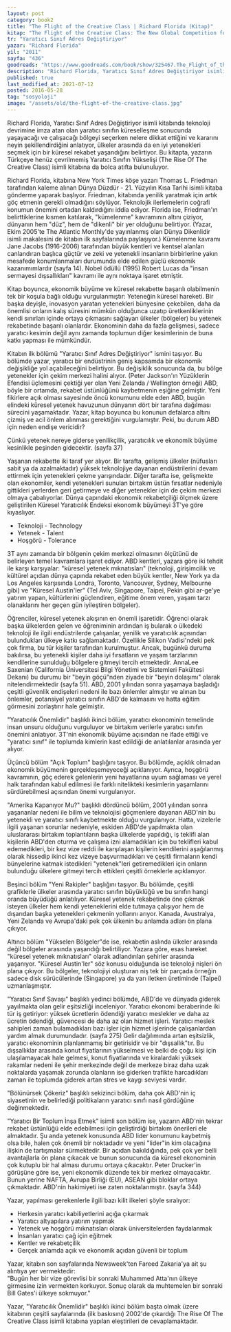 ```yaml
---
layout: post  
category: book2
title: "The Flight of the Creative Class | Richard Florida (Kitap)" 
kitap: "The Flight of the Creative Class: The New Global Competition for Talent"  
tr: "Yaratıcı Sınıf Adres Değiştiriyor"  
yazar: "Richard Florida"  
yil: "2011"  
sayfa: "436"  
goodreads: "https://www.goodreads.com/book/show/325467.The_Flight_of_the_Creative_Class"
description: "Richard Florida, Yaratıcı Sınıf Adres Değiştiriyor isimli kitabında teknoloji devrimine imza atan olan yaratıcı sınıfın küreselleşme sonucunda yaşayacağı ve çalışacağı bölgeyi seçerken nelere dikkat ettiğini ve kararını neyin şekillendirdiğini anlatıyor."
published: true
last_modified_at: 2021-07-12
posted: 2016-05-28
tag: "sosyoloji"
image: "/assets/old/the-flight-of-the-creative-class.jpg"
---
```


Richard Florida, Yaratıcı Sınıf Adres Değiştiriyor isimli kitabında teknoloji devrimine imza atan olan yaratıcı sınıfın küreselleşme sonucunda yaşayacağı ve çalışacağı bölgeyi seçerken nelere dikkat ettiğini ve kararını neyin şekillendirdiğini anlatıyor, ülkeler arasında da en iyi yetenekleri seçmek için bir küresel rekabet yaşandığını belirtiyor. Bu kitapta, yazarın Türkçeye henüz çevrilmemiş Yaratıcı Sınıfın Yükselişi (The Rise Of The Creative Class) isimli kitabına da bolca atıfta bulunuluyor.  
  
Richard Florida, kitabına New York Times köşe yazarı Thomas L. Friedman tarafından kaleme alınan Dünya Düzdür - 21. Yüzyılın Kısa Tarihi isimli kitaba gönderme yaparak başlıyor. Friedman, kitabında yenilik yaratmak için artık göç etmenin gerekli olmadığını söylüyor. Teknolojik ilerlemelerin coğrafi konumun önemini ortadan kaldırdığını iddia ediyor. Florida ise, Friedman'ın belirttiklerine kısmen katılarak, "kümelenme" kavramının altını çiziyor, dünyanın hem "düz", hem de "dikenli" bir yer olduğunu belirtiyor. (Yazar, Ekim 2005'te The Atlantic Monthly'de yayınlanmış olan Dünya Dikenlidir isimli makalesini de kitabın ilk sayfalarında paylaşıyor.) Kümelenme kavramı Jane Jacobs (1916-2006) tarafından büyük kentleri ve kentsel alanları canlandıran başlıca güçtür ve zeki ve yetenekli insanların birbirlerine yakın mesafede konumlanmaları durumunda elde edilen güçlü ekonomik kazanımımlardır (sayfa 14). Nobel ödüllü (1995) Robert Lucas da "insan sermayesi dışsallıkları" kavramı ile aynı noktaya işaret etmiştir.  
  
Kitap boyunca, ekonomik büyüme ve küresel rekabette başarılı olabilmenin tek bir koşula bağlı olduğu vurgulanmıştır: Yeteneğin küresel hareketi. Bir başka deyişle, inovasyon yaratan yetenekleri bünyesine çekebilen, daha da önemlisi onların kalış süresini mümkün olduğunca uzatıp üretkenliklerinin kendi sınırları içinde ortaya çıkmasını sağlayan ülkeler (bölgeler) bu yetenek rekabetinde başarılı olanlardır. Ekonominin daha da fazla gelişmesi, sadece yaratıcı kesimin değil aynı zamanda toplumun diğer kesimlerinin de buna katkı yapması ile mümkündür.  
  
Kitabın ilk bölümü "Yaratıcı Sınıf Adres Değiştiriyor" ismini taşıyor. Bu bölümde yazar, yaratıcı bir endüstrinin geniş kapsamda bir ekonomik değişikliğe yol açabileceğini belirtiyor. Bu değişiklik sonucunda da, bu bölge yetenekler için çekim merkezi halini alıyor. (Peter Jackson'ın Yüzüklerin Efendisi üçlemesini çektiği yer olan Yeni Zelanda / Wellington örneği) ABD, böyle bir ortamda, rekabet üstünlüğünü kaybetmenin eşiğine gelmiştir. Yeni fikirlere açık olması sayesinde öncü konumunu elde eden ABD, bugün elindeki küresel yetenek havuzunun dünyanın dört bir tarafına dağılması sürecini yaşamaktadır. Yazar, kitap boyunca bu konunun defalarca altını çizmiş ve acil önlem alınması gerektiğini vurgulamıştır. Peki, bu durum ABD için neden endişe vericidir?  
  
Çünkü yetenek nereye giderse yenilikçilik, yaratıcılık ve ekonomik büyüme kesinlikle peşinden gidecektir. (sayfa 37)  
  
Yaşanan rekabette iki taraf yer alıyor. Bir tarafta, gelişmiş ülkeler (nüfusları sabit ya da azalmaktadır) yüksek teknolojiye dayanan endüstrilerini devam ettirmek için yetenekleri çekme yarışındadır. Diğer tarafta ise, gelişmekte olan ekonomiler, kendi yetenekleri sunulan birtakım üstün fırsatlar nedeniyle gittikleri yerlerden geri getirmeye ve diğer yetenekler için de çekim merkezi olmaya çabalıyorlar. Dünya çapındaki ekonomik rekabetçiliği ölçmek üzere geliştirilen Küresel Yaratıcılık Endeksi ekonomik büyümeyi 3T'ye göre kıyaslıyor.  
- Teknoloji - Technology  
- Yetenek - Talent  
- Hoşgörü - Tolerance  
  
3T aynı zamanda bir bölgenin çekim merkezi olmasının ölçütünü de belirleyen temel kavramlara işaret ediyor. ABD kentleri, yazara göre iki tehdit ile karşı karşıyalar: "küresel yetenek mıknatısları" (teknoloji, girişimcilik ve kültürel açıdan dünya çapında rekabet eden büyük kentler, New York ya da Los Angeles karşısında Londra, Toronto, Vancouver, Sydney, Melbourne gibi) ve "Küresel Austin'ler" (Tel Aviv, Singapore, Taipei, Pekin gibi ar-ge'ye yatırım yapan, kültürlerini güçlendiren, eğitime önem veren, yaşam tarzı olanaklarını her geçen gün iyileştiren bölgeler).  
  
Öğrenciler, küresel yetenek akışının en önemli işaretidir. Öğrenci olarak başka ülkelerden gelen ve öğreniminin ardından iş bularak o ülkedeki teknoloji ile ilgili endüstrilerde çalışanlar, yenilik ve yaratıcılık açısından bulundukları ülkeye katkı sağlamaktadır. Özellikle Silikon Vadisi'ndeki pek çok firma, bu tür kişiler tarafından kurulmuştur. Ancak, bugünkü duruma bakılırsa, bu yetenekli kişiler daha iyi fırsatların ve yaşam tarzlarının kendilerine sunulduğu bölgelere gitmeyi tercih etmektedir. AnnaLee Saxenian (California Üniversitesi Bilgi Yönetimi ve Sistemleri Fakültesi Dekanı) bu durumu bir "beyin göçü"nden ziyade bir "beyin dolaşımı" olarak nitelendirmektedir (sayfa 51). ABD, 2001 yılından sonra yaşamaya başladığı çeşitli güvenlik endişeleri nedeni ile bazı önlemler almıştır ve alınan bu önlemler, potansiyel yaratıcı sınıfın ABD'de kalmasını ve hatta eğitim görmesini zorlaştırır hale gelmiştir.  
  
"Yaratıcılık Önemlidir" başlıklı ikinci bölüm, yaratıcı ekonominin temelinde insan unsuru olduğunu vurguluyor ve birtakım verilerle yaratıcı sınıfın önemini anlatıyor. 3T'nin ekonomik büyüme açısından ne ifade ettiği ve "yaratıcı sınıf" ile toplumda kimlerin kast edildiği de anlatılanlar arasında yer alıyor.  
  
Üçüncü bölüm "Açık Toplum" başlığını taşıyor. Bu bölümde, açıklık olmadan ekonomik büyümenin gerçekleşemeyeceği açıklanıyor. Ayrıca, hoşgörü kavramının, göç ederek gelenlerin yeni hayatlarına uyum sağlaması ve yerel halk tarafından kabul edilmesi ile farklı nitelikteki kesimlerin yaşamlarını sürdürebilmesi açısından önemi vurgulanıyor.  
  
"Amerika Kapanıyor Mu?" başlıklı dördüncü bölüm, 2001 yılından sonra yaşananlar nedeni ile bilim ve teknolojisi göçmenlere dayanan ABD'nin bu yetenekli ve yaratıcı sınıfı kaybetmekte olduğu vurgulanıyor. Hatta, vizelerle ilgili yaşanan sorunlar nedeniyle, eskiden ABD'de yapılmakta olan uluslararası birtakım toplantıların başka ülkelerde yapıldığı, iş teklifi alan kişilerin ABD'den oturma ve çalışma izni alamadıkları için bu teklifleri kabul edemedikleri, bir kez vize reddi ile karşılaşan kişilerin kendilerini aşağılanmış olarak hissedip ikinci kez vizeye başvurmadıkları ve çeşitli firmaların kendi bünyelerine katmak istedikleri "yetenek"leri getiremedikleri için onların bulunduğu ülkelere gitmeyi tercih ettikleri çeşitli örneklerle açıklanıyor.  
  
Beşinci bölüm "Yeni Rakipler" başlığını taşıyor. Bu bölümde, çeşitli grafiklerle ülkeler arasında yaratıcı sınıfın büyüklüğü ve bu sınıfın hangi oranda büyüdüğü anlatılıyor. Küresel yetenek rekabetinde öne çıkmak isteyen ülkeler hem kendi yeteneklerini elde tutmaya çalışıyor hem de dışarıdan başka yetenekleri çekmenin yollarını arıyor. Kanada, Avustralya, Yeni Zelanda ve Avrupa'daki pek çok ülkenin bu anlamda adları ön plana çıkıyor.  
  
Altıncı bölüm "Yükselen Bölgeler"de ise, rekabetin aslında ülkeler arasında değil bölgeler arasında yaşandığı belirtiliyor. Yazara göre, esas hareket "küresel yetenek mıknatısları" olarak adlandırılan şehirler arasında yaşanıyor. "Küresel Austin'ler" söz konusu olduğunda ise teknoloji nişleri ön plana çıkıyor. Bu bölgeler, teknolojiyi oluşturan niş tek bir parçada örneğin sadece disk sürücülerinde (Singapore) ya da yarı iletken üretiminde (Taipei) uzmanlaşmıştır.  
  
"Yaratıcı Sınıf Savaşı" başlıklı yedinci bölümde, ABD'de ve dünyada giderek yayılmakta olan gelir eşitsizliği inceleniyor. Yaratıcı ekonomi beraberinde iki tür iş getiriyor: yüksek ücretlerin ödendiği yaratıcı meslekler ve daha az ücretin ödendiği, güvencesi de daha az olan hizmet işleri. Yaratıcı meslek sahipleri zaman bulamadıkları bazı işler için hizmet işlerinde çalışanlardan yardım almak durumundadır. (sayfa 275) Gelir dağılımında artan eşitsizlik, yaratıcı ekonominin planlanmamış bir getirisidir ve bir "dışsallık"tır. Bu dışsallıklar arasında konut fiyatlarının yükselmesi ve belki de çoğu kişi için ulaşılamayacak hale gelmesi, konut fiyatlarında ve kiralardaki yüksek rakamlar nedeni ile şehir merkezinde değil de merkeze biraz daha uzak noktalarda yaşamak zorunda olanların ise giderken trafikte harcadıkları zaman ile toplumda giderek artan stres ve kaygı seviyesi vardır.  
  
"Bölünürsek Çökeriz" başlıklı sekizinci bölüm, daha çok ABD'nin iç siyasetinin ve belirlediği politikaların yaratıcı sınıfı nasıl gördüğüne değinmektedir.  
  
"Yaratıcı Bir Toplum İnşa Etmek" isimli son bölüm ise, yazarın ABD'nin tekrar rekabet üstünlüğü elde edebilmesi için geliştirdiği birtakım önerileri ele almaktadır. Şu anda yetenek konusunda ABD lider konumunu kaybetmiş olsa bile, halen çok önemli bir noktadadır ve yeni "lider"in kim olacağına ilişkin de tartışmalar sürmektedir. Bir açıdan bakıldığında, pek çok yer belli avantajlarla ön plana çıkacak ve bunun sonucunda da küresel ekonominin çok kutuplu bir hal alması durumu ortaya çıkacaktır. Peter Drucker'in görüşüne göre ise, yeni ekonomik düzende tek bir merkez olmayacaktır. Bunun yerine NAFTA, Avrupa Birliği (EU), ASEAN gibi bloklar ortaya çıkmaktadır. ABD'nin hakimiyeti ise zaten noktalanmıştır. (sayfa 344)  
  
Yazar, yapılması gerekenlerle ilgili bazı kilit ilkeleri şöyle sıralıyor:  
- Herkesin yaratıcı kabiliyetlerini açığa çıkarmak  
- Yaratıcı altyapılara yatırım yapmak  
- Yetenek ve hoşgörü mıknatısları olarak üniversitelerden faydalanmak  
- İnsanları yaratıcı çağ için eğitmek  
- Kentler ve rekabetçilik  
- Gerçek anlamda açık ve ekonomik açıdan güvenli bir toplum
  
Yazar, kitabın son sayfalarında Newsweek'ten Fareed Zakaria'ya ait şu alıntıya yer vermektedir:  
  	"Bugün her bir vize görevlisi bir sonraki Muhammed Atta'nın ülkeye girmesine izin vermekten korkuyor. Sonuç olarak da muhtemelen bir sonraki Bill Gates'i ülkeye sokmuyor."
  
Yazar, "Yaratıcılık Önemlidir" başlıklı ikinci bölüm başta olmak üzere kitabının çeşitli sayfalarında (ilk baskısını) 2002'de çıkardığı The Rise Of The Creative Class isimli kitabına yapılan eleştirileri de cevaplamaktadır.  
  
